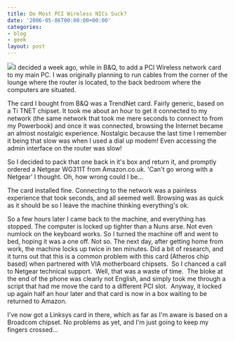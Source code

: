```yaml
---
title: Do Most PCI Wireless NICs Suck?
date: '2006-05-06T00:00:00+00:00'
categories:
- blog
- geek
layout: post
---
```


<img class="left" src="/images/wifi.png" />I decided a week ago, while in B&Q, to add a PCI Wireless network card to my main PC.  I was originally planning to run cables from the corner of the lounge where the router is located, to the back bedroom where the computers are situated.

<!--more--> The card I bought from B&Q was a TrendNet card.  Fairly generic, based on a Ti TNET chipset.  It took me about an hour to get it connected to my network (the same network that took me mere seconds to connect to from my Powerbook) and once it was connected, browsing the Internet became an almost nostalgic experience.  Nostalgic because the last time I remember it being that slow was when I used a dial up modem!  Even accessing the admin interface on the router was slow!

So I decided to pack that one back in it's box and return it, and promptly ordered a Netgear WG311T from Amazon.co.uk.  'Can't go wrong with a Netgear' I thought.  Oh, how wrong could I be...

The card installed fine.  Connecting to the network was a painless experience that took seconds, and all seemed well.  Browsing was as quick as it should be so I leave the machine thinking everything's ok.

So a few hours later I came back to the machine, and everything has stopped.  The computer is locked up tighter than a Nuns arse.   Not even numlock on the keyboard works.  So I turned the machine off and went to bed, hoping it was a one off.  Not so.  The next day, after getting home from work, the machine locks up twice in ten minutes. Did a bit of research, and it turns out that this is a common problem with this card (Atheros chip based) when partnered with VIA motherboard chipsets.  So I chanced a call to Netgear technical support.  Well, that was a waste of time.  The bloke at the end of the phone was clearly not English, and simply took me through a script that had me move the card to a different PCI slot.  Anyway, it locked up again half an hour later and that card is now in a box waiting to be returned to Amazon.

I've now got a Linksys card in there, which as far as I'm aware is based on a Broadcom chipset.  No problems as yet, and I'm just going to keep my fingers crossed...




